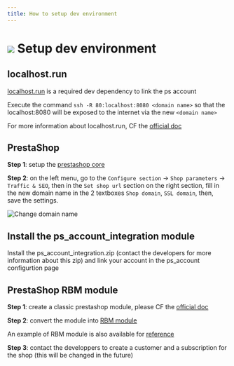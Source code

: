 ```yaml
---
title: How to setup dev environment
---
```


# ![](/assets/images/common/logo-condensed-sm.png) Setup dev environment

## localhost.run

[localhost.run](http://localhost.run/) is a required dev dependency to link the ps account

Execute the command `ssh -R 80:localhost:8080 <domain name>` so that the localhost:8080 will be exposed to the internet via the new `<domain name>`

For more information about localhost.run, CF the [official doc](http://localhost.run/docs/)

## PrestaShop

**Step 1**: setup the [prestashop core](https://github.com/PrestaShop/docker)

**Step 2**: on the left menu, go to the `Configure section` -> `Shop parameters` -> `Traffic & SEO`, then in the `Set shop url` section on the right section, fill in the new domain name in the 2 textboxes `Shop domain`, `SSL domain`, then, save the settings.

![Change domain name](/assets/images/4-setup-dev-environment/change_domain_name.png)

## Install the ps_account_integration module

Install the ps_account_integration.zip (contact the developers for more information about this zip) and link your account in the ps_account configurtion page

## PrestaShop RBM module

**Step 1**: create a classic prestashop module, please CF the [official doc](https://devdocs.prestashop.com/1.7/modules/creation/tutorial/)

**Step 2**: convert the module into [RBM module](../1-recurring-billing-module/README.md)

An example of RBM module is also available for [reference](https://github.com/PrestaShopCorp/prestashop_rbm_example)

**Step 3**: contact the developpers to create a customer and a subscription for the shop (this will be changed in the future)
